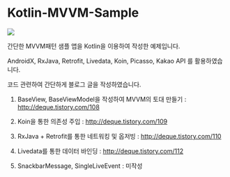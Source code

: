 # Kotlin-MVVM-Sample

![](https://t1.daumcdn.net/cfile/tistory/9958FF355C284CA727)


간단한 MVVM패턴 샘플 앱을 Kotlin을 이용하여 작성한 예제입니다.

AndroidX, RxJava, Retrofit, Livedata, Koin, Picasso, Kakao API 를 활용하였습니다.

코드 관련하여 간단하게 블로그 글을 작성하였습니다.

1. BaseView, BaseViewModel을 작성하여 MVVM의 토대 만들기 : http://deque.tistory.com/108

2. Koin을 통한 의존성 주입 : http://deque.tistory.com/109

3. RxJava + Retrofit를 통한 네트워킹 및 옵저빙 : http://deque.tistory.com/110

4. Livedata를 통한 데이터 바인딩 : http://deque.tistory.com/112

5. SnackbarMessage, SingleLiveEvent : 미작성
